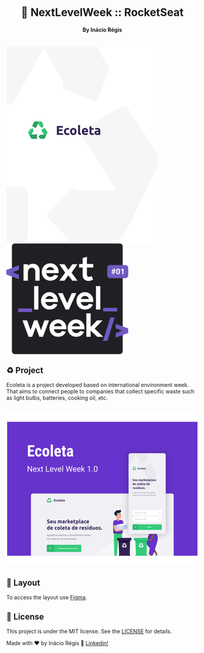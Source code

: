 <h1 align="center"> 
	🚀 NextLevelWeek :: RocketSeat
</h1>
<h4 align="center"> By Inácio Régis</h4>
<br/>
<div> 
<img align="center" alt="Ecoleta" title="Ecoleta" src=".github/ecoleta.svg" width="400px" />

<img align="center" alt="Next Level Week" title="Next Level Week" src=".github/nlw.svg" width="320px" />
</div> 


## ♻️ Project 

Ecoleta is a project developed based on international environment week. 
That aims to connect people to companies that collect specific waste such as light bulbs, batteries, cooking oil, etc.

<h2 align="center">
    <img alt="Example" title="Example" src=".github/capa.svg" width="500px" />
</h2>


## 🎴 Layout
To access the layout use [Figma](https://www.figma.com/file/1SxgOMojOB2zYT0Mdk28lB/).

## 📝 License

This project is under the MIT license. See the [LICENSE](LICENSE.md) for details.


Made with ♥ by Inácio Régis 🔗 [Linkedin!](https://www.linkedin.com/in/inacioregis/)

[nodejs]: https://nodejs.org/
[typescript]: https://www.typescriptlang.org/
[expo]: https://expo.io/
[reactjs]: https://reactjs.org
[rn]: https://facebook.github.io/react-native/
[vs]: https://code.visualstudio.com/